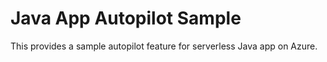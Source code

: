 # Java App Autopilot Sample #

This provides a sample autopilot feature for serverless Java app on Azure.


